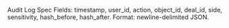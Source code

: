 Audit Log Spec
Fields: timestamp, user_id, action, object_id, deal_id, side, sensitivity, hash_before, hash_after.
Format: newline-delimited JSON.
